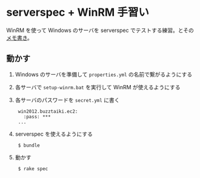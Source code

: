# serverspec + WinRM 手習い

WinRM を使って Windows のサーバを serverspec でテストする練習。とその[メモ書き](https://gist.github.com/buzztaiki/9351224)。

## 動かす

1. Windows のサーバを準備して `properties.yml` の名前で繋がるようにする

2. 各サーバで `setup-winrm.bat` を実行して WinRM が使えるようにする

4. 各サーバのパスワードを `secret.yml` に書く

        win2012.buzztaiki.ec2:
          :pass: ***
        ...

5. serverspec を使えるようにする

        $ bundle

6. 動かす

        $ rake spec
